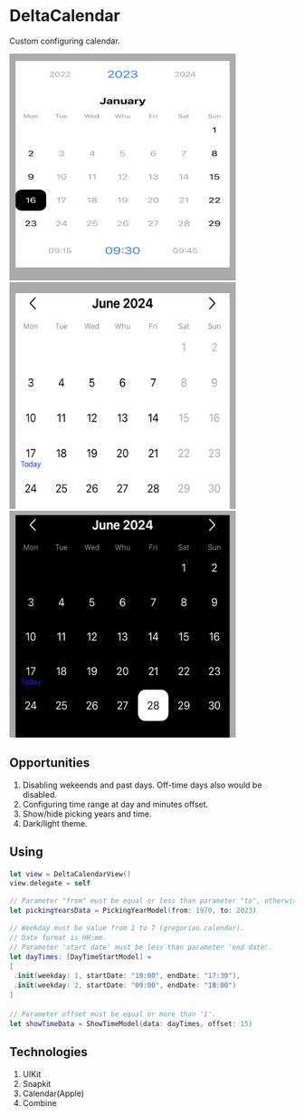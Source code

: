 # DeltaCalendar
Custom configuring calendar.

<img src="https://github.com/gikKid/DeltaCalendar/blob/main/ContentResource/IMG_5318.jpg" title="Picking year, configue custom days with time and offset by 15 min" width="400" height="400"/>&nbsp;
<img src="https://github.com/gikKid/DeltaCalendar/blob/main/ContentResource/IMG_5319.jpg" title="Default view with disabled weekends" width="400" height="400"/>&nbsp;
<img src="https://github.com/gikKid/DeltaCalendar/blob/main/ContentResource/IMG_5320.jpg" title="Dark theme" width="400" height="400"/>&nbsp;

## Opportunities
1. Disabling wekeends and past days. Off-time days also would be disabled.
2. Configuring time range at day and minutes offset.
3. Show/hide picking years and time.
4. Dark/light theme.

## Using
```swift
let view = DeltaCalendarView()
view.delegate = self
``` 

```swift
// Parameter "from" must be equal or less than parameter "to", otherwise it woudnt be build.
let pickingYearsData = PickingYearModel(from: 1970, to: 2023)
```

```swift
// Weekday must be value from 1 to 7 (gregorian calendar).
// Date format is HH:mm.
// Parameter 'start date' must be less than parameter 'end date'.
let dayTimes: [DayTimeStartModel] =
[
 .init(weekday: 1, startDate: "10:00", endDate: "17:30"),
 .init(weekday: 2, startDate: "09:00", endDate: "18:00")
]

// Parameter offset must be equal or more than '1'.
let showTimeData = ShowTimeModel(data: dayTimes, offset: 15)
```

## Technologies
1. UIKit
2. Snapkit
3. Calendar(Apple)
4. Combine
